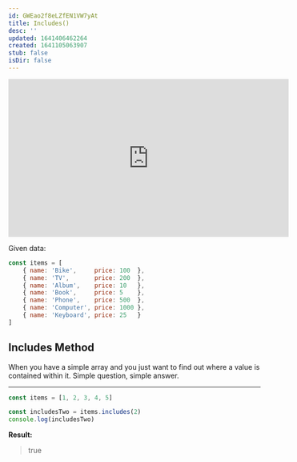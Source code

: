 ```yaml
---
id: GWEao2f8eLZfEN1VW7yAt
title: Includes()
desc: ''
updated: 1641406462264
created: 1641105063907
stub: false
isDir: false
---
```


<center>
	<iframe width="560" height="315" src="https://www.youtube.com/embed/R8rmfD9Y5-c" frameborder="0" allow="accelerometer; autoplay; encrypted-media; gyroscope; picture-in-picture" allowfullscreen></iframe>
</center>

Given data:

```javascript
const items = [
    { name: 'Bike',     price: 100  },
    { name: 'TV',       price: 200  },
    { name: 'Album',    price: 10   },
    { name: 'Book',     price: 5    },
    { name: 'Phone',    price: 500  },
    { name: 'Computer', price: 1000 },
    { name: 'Keyboard', price: 25   }
]
```

## Includes Method

When you have a simple array and you just want to find out where a value is contained within it. Simple question, simple answer.

---

```js
const items = [1, 2, 3, 4, 5]

const includesTwo = items.includes(2)
console.log(includesTwo)
```

**Result:**

> true
